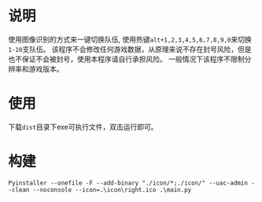 # 说明

使用图像识别的方式来一键切换队伍, 使用热键`alt+1,2,3,4,5,6,7,8,9,0`来切换`1-10`支队伍。
该程序不会修改任何游戏数据，从原理来说不存在封号风险，但是也不保证不会被封号，使用本程序请自行承担风险。
一般情况下该程序不限制分辨率和游戏版本。

# 使用

下载`dist`目录下exe可执行文件，双击运行即可。

# 构建

`Pyinstaller --onefile -F --add-binary "./icon/*;./icon/" --uac-admin --clean --noconsole --icon=.\icon\right.ico .\main.py`
